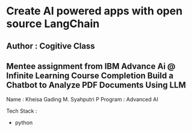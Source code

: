 # Create AI powered apps with open source LangChain
## Author : Cogitive Class
## Mentee assignment from IBM Advance Ai @ Infinite Learning Course Completion Build a Chatbot to Analyze PDF Documents Using LLM

Name    : Kheisa Gading M. Syahputri P
Program : Advanced AI

Tech Stack :
* python
